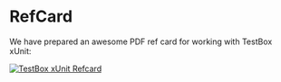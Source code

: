 # RefCard

We have prepared an awesome PDF ref card for working with TestBox xUnit:

[![TestBox xUnit Refcard](../../images/testbox-xunit-refcard-150.png)](https://github.com/ColdBox/cbox-refcards/raw/master/TestBox%20xUnit%20Primer/TestBox-xUnit-Refcard.pdf)
